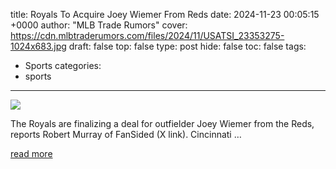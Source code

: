 title: Royals To Acquire Joey Wiemer From Reds
date: 2024-11-23 00:05:15 +0000
author: "MLB Trade Rumors"
cover: https://cdn.mlbtraderumors.com/files/2024/11/USATSI_23353275-1024x683.jpg
draft: false
top: false
type: post
hide: false
toc: false
tags:
  - Sports
categories:
  - sports
---

![](https://cdn.mlbtraderumors.com/files/2024/11/USATSI_23353275-1024x683.jpg)

The Royals are finalizing a deal for outfielder Joey Wiemer from the Reds, reports Robert Murray of FanSided (X link). Cincinnati …

[read more](https://www.mlbtraderumors.com/2024/11/royals-to-acquire-joey-wiemer-from-reds.html)
